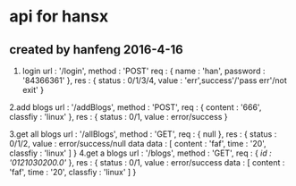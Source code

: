 # api for hansx
## created by hanfeng 2016-4-16

1. login
url : '/login',
method : 'POST'
req : {
	name : 'han',
	password : '84366361'
},
res : {
    status : 0/1/3/4,
    value : 'err',success'/'pass err'/not exit'
}

2.add blogs
url : '/addBlogs',
method : 'POST',
req : {
    content : '666',
    classfiy : 'linux'
},
res : {
    status : 0/1,
    value : error/success
}

3.get all blogs
url : '/allBlogs',
method : 'GET',
req : {
    null
},
res : {
   status : 0/1/2,
    value : error/success/null data
    data : [
        content : 'faf',
        time : '20',
        classfiy : 'linux'
    ]
}
4.get a blogs
url : '/blogs',
method : 'GET',
req : {
    _id : '0121030200.0'_
},
res : {
     status : 0/1,
    value : error/success
    data : [
        content : 'faf',
        time : '20',
        classfiy : 'linux'
    ]
}